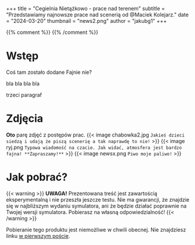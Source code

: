 +++
title = "Cegielnia Nietążkowo - prace nad terenem"
subtitle = "Przedstawiamy najnowsze prace nad scenerią od @Maciek Kolejarz."
date = "2024-03-20"
thumbnail = "news2.png"
author = "jakubg1"
+++



{{% comment %}} <!-- Enter page contents here --> {{% /comment %}}
# Wstęp
Coś tam zostało dodane
Fajnie nie?

bla bla bla bla

trzeci paragraf

# Zdjęcia
**Oto** parę zdjęć z postępów prac.
{{< image chabowka2.jpg `Jakieś dzieci siedzą i udają że piszą scenerię a tak naprawdę to nie!` >}}
{{< image ryj.png `Typowa wiadomość na czacie.
Jak widać, atmosfera jest bardzo fajna! **Zapraszamy!**` >}}
{{< image newsx.png `Piwo moje paliwo!` >}}

# Jak pobrać?
{{< warning >}}
**UWAGA!**
Prezentowana treść jest zawartością eksperymentalną i nie przeszła jeszcze testu.
Nie ma gwarancji, że znajdzie się w najbliższym wydaniu symulatora, ani że będzie działać poprawnie na Twojej wersji symulatora.
Pobierasz na własną odpowiedzialność!
{{< /warning >}}

Pobieranie tego produktu jest niemożliwe w chwili obecnej. Nie znajdziesz linku [w pierwszym poście](https://eu07.pl/forum/index.php/topic,35612.msg570301.html#msg570301).